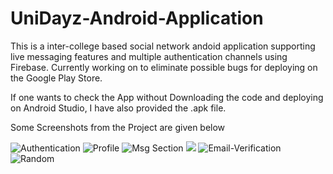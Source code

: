 # UniDayz-Android-Application

This is a inter-college based social network andoid application supporting live messaging features and multiple authentication channels using Firebase. Currently working on to eliminate possible bugs for deploying on the Google Play Store.

If one wants to check the App without Downloading the code and deploying on Android Studio, I have also provided the .apk file. 

Some Screenshots from the Project are given below 


![Authentication](https://github.com/rohankrgupta/UniDayz/blob/master/Screenshot1.png)
![Profile](https://github.com/rohankrgupta/UniDayz/blob/master/WhatsApp%20Image%202021-03-09%20at%203.27.39%20AM.jpg)
![Msg Section](https://github.com/rohankrgupta/UniDayz/blob/master/WhatsApp%20Image%202021-03-09%20at%203.27.57%20AM.jpg)
![](https://github.com/rohankrgupta/UniDayz/blob/master/WhatsApp%20Image%202021-03-08%20at%205.30.02%20PM.jpg)
![Email-Verification](https://github.com/rohankrgupta/UniDayz/blob/master/Screenshot3.png)
![Random](https://github.com/rohankrgupta/UniDayz/blob/master/Screenshot4.png)

